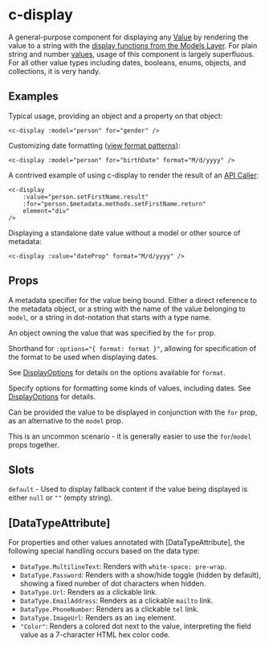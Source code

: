 
# c-display

<!-- MARKER:summary -->
A general-purpose component for displaying any [Value](/stacks/vue/layers/metadata.md#value) by rendering the value to a string with the [display functions from the Models Layer](/stacks/vue/layers/models.md#VueModelDisplayFunctions). For plain string and number [values](/stacks/vue/layers/metadata.md), usage of this component is largely superfluous. For all other value types including dates, booleans, enums, objects, and collections, it is very handy.
<!-- MARKER:summary-end -->


## Examples

Typical usage, providing an object and a property on that object:

``` vue-html
<c-display :model="person" for="gender" />
```

Customizing date formatting ([view format patterns](https://date-fns.org/v2.29.3/docs/format)):

``` vue-html
<c-display :model="person" for="birthDate" format="M/d/yyyy" />
```

A contrived example of using c-display to render the result of an [API Caller](/stacks/vue/layers/api-clients.md#api-callers):

``` vue-html
<c-display 
    :value="person.setFirstName.result" 
    :for="person.$metadata.methods.setFirstName.return" 
    element="div"
/>
```

Displaying a standalone date value without a model or other source of metadata:

``` vue-html
<c-display :value="dateProp" format="M/d/yyyy" />
```

## Props

<Prop def="for: string | Property | Value" lang="ts" />

A metadata specifier for the value being bound. Either a direct reference to the metadata object, or a string with the name of the value belonging to `model`, or a string in dot-notation that starts with a type name.

<Prop def="model?: Model | DataSource" lang="ts" />

An object owning the value that was specified by the `for` prop.

<Prop def="format: DisplayOptions[&quot;format&quot;]" lang="ts" />

Shorthand for `:options="{ format: format }"`, allowing for specification of the format to be used when displaying dates.

See [DisplayOptions](/stacks/vue/layers/models.md#displayoptions) for details on the options available for `format`.

<Prop def="options: DisplayOptions" lang="ts" />

Specify options for formatting some kinds of values, including dates. See [DisplayOptions](/stacks/vue/layers/models.md#displayoptions) for details.

<Prop def="modelValue: any" lang="ts" />

Can be provided the value to be displayed in conjunction with the `for` prop, as an alternative to the `model` prop.

This is an uncommon scenario - it is generally easier to use the `for`/`model` props together.

## Slots

``default`` - Used to display fallback content if the value being displayed is either `null` or `""` (empty string).


## [DataTypeAttribute]

For properties and other values annotated with [DataTypeAttribute], the following special handling occurs based on the data type:

* `DataType.MultilineText`: Renders with `white-space: pre-wrap`.
* `DataType.Password`: Renders with a show/hide toggle (hidden by default), showing a fixed number of dot characters when hidden.
* `DataType.Url`: Renders as a clickable link.
* `DataType.EmailAddress`: Renders as a clickable `mailto` link.
* `DataType.PhoneNumber`: Renders as a clickable `tel` link.
* `DataType.ImageUrl`: Renders as an `img` element.
* `"Color"`: Renders a colored dot next to the value, interpreting the field value as a 7-character HTML hex color code.

